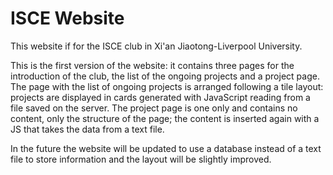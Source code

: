 # ISCE Website
This website if for the ISCE club in Xi'an Jiaotong-Liverpool University.

This is the first version of the website: it contains three pages for the introduction of the club, the list of the ongoing projects and a project page. The page with the list of ongoing projects is arranged following a tile layout: projects are displayed in cards generated with JavaScript reading from a file saved on the server. The project page is one only and contains no content, only the structure of the page; the content is inserted again with a JS that takes the data from a text file.

In the future the website will be updated to use a database instead of a text file to store information and the layout will be slightly improved.
